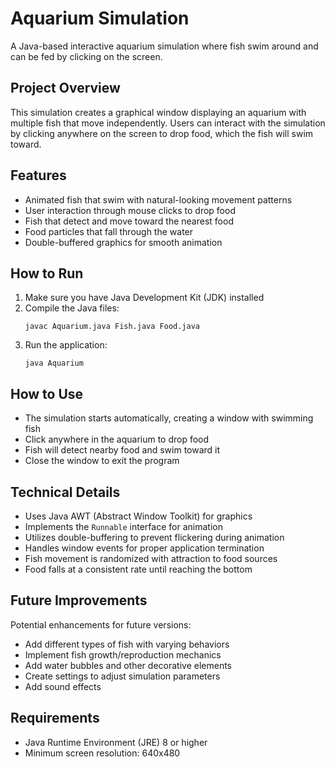 # Aquarium Simulation

A Java-based interactive aquarium simulation where fish swim around and can be fed by clicking on the screen.

## Project Overview

This simulation creates a graphical window displaying an aquarium with multiple fish that move independently. Users can interact with the simulation by clicking anywhere on the screen to drop food, which the fish will swim toward.

## Features

- Animated fish that swim with natural-looking movement patterns
- User interaction through mouse clicks to drop food
- Fish that detect and move toward the nearest food
- Food particles that fall through the water
- Double-buffered graphics for smooth animation

## How to Run

1. Make sure you have Java Development Kit (JDK) installed
2. Compile the Java files:
   ```
   javac Aquarium.java Fish.java Food.java
   ```
3. Run the application:
   ```
   java Aquarium
   ```

## How to Use

- The simulation starts automatically, creating a window with swimming fish
- Click anywhere in the aquarium to drop food
- Fish will detect nearby food and swim toward it
- Close the window to exit the program

## Technical Details

- Uses Java AWT (Abstract Window Toolkit) for graphics
- Implements the `Runnable` interface for animation
- Utilizes double-buffering to prevent flickering during animation
- Handles window events for proper application termination
- Fish movement is randomized with attraction to food sources
- Food falls at a consistent rate until reaching the bottom

## Future Improvements

Potential enhancements for future versions:

- Add different types of fish with varying behaviors
- Implement fish growth/reproduction mechanics
- Add water bubbles and other decorative elements
- Create settings to adjust simulation parameters
- Add sound effects

## Requirements

- Java Runtime Environment (JRE) 8 or higher
- Minimum screen resolution: 640x480
